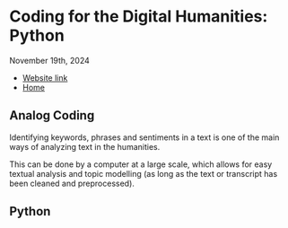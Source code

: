 # Coding for the Digital Humanities: Python 

November 19th, 2024

- [Website link](https://dh-coding-docs.netlify.app/)
- [Home](README.md)

## Analog Coding

Identifying keywords, phrases and sentiments in a text is one of the main ways of analyzing text in the humanities. 

This can be done by a computer at a large scale, which allows for easy textual analysis and topic modelling (as long as the text or transcript has been cleaned and preprocessed).

## Python


